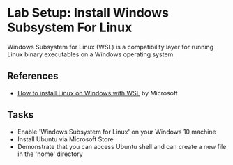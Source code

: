 # Lab Setup: Install Windows Subsystem For Linux
Windows Subsystem for Linux (WSL) is a compatibility layer for running Linux binary executables on a Windows operating system.

## References
- [How to install Linux on Windows with WSL](https://learn.microsoft.com/en-us/windows/wsl/install) by Microsoft

## Tasks
- Enable 'Windows Subsystem for Linux' on your Windows 10 machine
- Install Ubuntu via Microsoft Store
- Demonstrate that you can access Ubuntu shell and can create a new file in the 'home' directory

